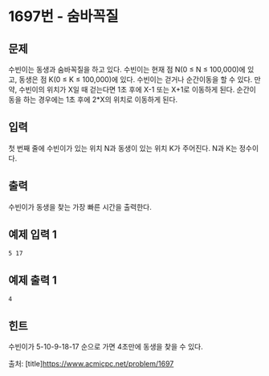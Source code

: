 # 1697번 - 숨바꼭질
## 문제
수빈이는 동생과 숨바꼭질을 하고 있다. 수빈이는 현재 점 N(0 ≤ N ≤ 100,000)에 있고, 동생은 점 K(0 ≤ K ≤ 100,000)에 있다. 수빈이는 걷거나 순간이동을 할 수 있다. 만약, 수빈이의 위치가 X일 때 걷는다면 1초 후에 X-1 또는 X+1로 이동하게 된다. 순간이동을 하는 경우에는 1초 후에 2*X의 위치로 이동하게 된다.
## 입력
첫 번째 줄에 수빈이가 있는 위치 N과 동생이 있는 위치 K가 주어진다. N과 K는 정수이다.
## 출력
수빈이가 동생을 찾는 가장 빠른 시간을 출력한다.
## 예제 입력 1
```
5 17
```
## 예제 출력 1
```
4
```
## 힌트
수빈이가 5-10-9-18-17 순으로 가면 4초만에 동생을 찾을 수 있다.




출처: [title]https://www.acmicpc.net/problem/1697
